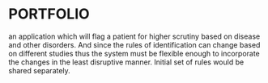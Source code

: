 # PORTFOLIO
an application which will flag a patient for higher scrutiny based on disease and other disorders. And since the rules of identification can change based on different studies thus the system must be flexible enough to incorporate the changes in the least disruptive manner. Initial set of rules would be shared separately.
